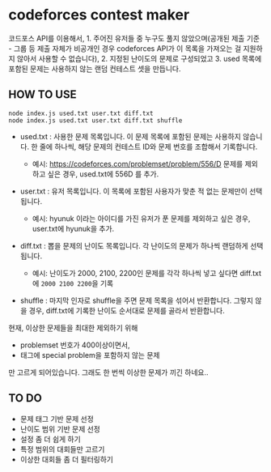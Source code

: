 # codeforces contest maker

코드포스 API를 이용해서, 1. 주어진 유저들 중 누구도 풀지 않았으며(공개된 제출 기준 - 그룹 등 제출 자체가 비공개인 경우 codeforces API가 이 목록을 가져오는 걸 지원하지 않아서 사용할 수 없습니다), 2. 지정된 난이도의 문제로 구성되었고 3. used 목록에 포함된 문제는 사용하지 않는 랜덤 컨테스트 셋을 만듭니다.

## HOW TO USE

```
node index.js used.txt user.txt diff.txt
node index.js used.txt user.txt diff.txt shuffle
```

- used.txt : 사용한 문제 목록입니다. 이 문제 목록에 포함된 문제는 사용하지 않습니다. 한 줄에 하나씩, 해당 문제의 컨테스트 ID와 문제 번호를 조합해서 기록합니다.
  - 예시: https://codeforces.com/problemset/problem/556/D 문제를 제외하고 싶은 경우, used.txt에 556D 를 추가.

- user.txt : 유저 목록입니다. 이 목록에 포함된 사용자가 맞춘 적 없는 문제만이 선택됩니다.
  - 예시: hyunuk 이라는 아이디를 가진 유저가 푼 문제를 제외하고 싶은 경우, user.txt에 hyunuk을 추가.

- diff.txt : 뽑을 문제의 난이도 목록입니다. 각 난이도의 문제가 하나씩 랜덤하게 선택됩니다.
  - 예시: 난이도가 2000, 2100, 2200인 문제를 각각 하나씩 넣고 싶다면 diff.txt에 `2000 2100 2200`을 기록

- shuffle : 마지막 인자로 shuffle을 주면 문제 목록을 섞어서 반환합니다. 그렇지 않을 경우, diff.txt에 기록한 난이도 순서대로 문제를 골라서 반환합니다.

현재, 이상한 문제들을 최대한 제외하기 위해

- problemset 번호가 400이상이면서,
- 태그에 special problem을 포함하지 않는 문제

만 고르게 되어있습니다. 그래도 한 번씩 이상한 문제가 끼긴 하네요..

## TO DO

- 문제 태그 기반 문제 선정
- 난이도 범위 기반 문제 선정
- 설정 좀 더 쉽게 하기
- 특정 범위의 대회들만 고르기
- 이상한 대회들 좀 더 필터링하기